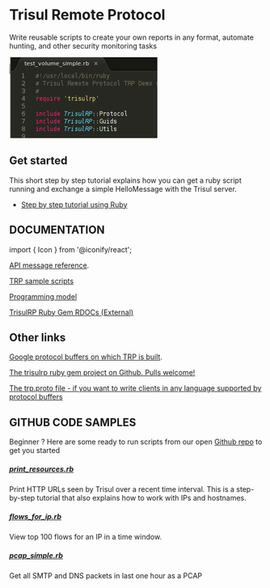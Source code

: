 # Trisul Remote Protocol

Write reusable scripts to create your own reports in any format, automate hunting, and other security monitoring tasks

![](./images/trp_sample.png)

## Get started

This short step by step tutorial explains how you can get a ruby script running and exchange a simple HelloMessage with the Trisul server.

- [Step by step tutorial using Ruby](https://trisul.org/docs/trp/trpgemsteps.html)

## DOCUMENTATION

import { Icon } from '@iconify/react';

<Icon icon="mdi:github" height="25" /> [API message reference](https://github.com/trisulnsm/trisul-scripts/blob/master/trp/trp_proto.md ). 

<Icon icon="mdi:github" height="25" />  [TRP sample scripts](https://github.com/trisulnsm/trisul-scripts/tree/master/trp )

<Icon icon="logos:chrome" height="25" /> [Programming model](https://github.com/trisulnsm/trisul-scripts/tree/master/trp) 

<Icon icon="logos:chrome" height="25" /> [TrisulRP Ruby Gem RDOCs (External)](https://github.com/trisulnsm/trisul-scripts/tree/master/trp)

## Other links

<Icon icon="mdi:github" height="25" /> [Google protocol buffers on which TRP is built](https://github.com/protocolbuffers/protobuf).

<Icon icon="mdi:github" height="25" /> [The trisulrp ruby gem project on Github. Pulls welcome!](https://github.com/trisulnsm/trisulrp)

<Icon icon="logos:chrome" height="25" /> [ The trp.proto file - if you want to write clients in any language supported by protocol buffers](https://trisul.org/docs/ref/trpproto.html)

## GITHUB CODE SAMPLES

Beginner ? Here are some ready to run scripts from our open [Github repo](https://github.com/trisulnsm/trisul-scripts) to get you started



##### [print_resources.rb](https://trisul.org/docs/trp/samples/resources_step_by_step.html)

Print HTTP URLs seen by Trisul over a recent time interval. This is a step-by-step tutorial that also explains how to work with IPs and hostnames.

##### [flows_for_ip.rb](https://trisul.org/docs/trp/samples/flows_for_ip.html)

View top 100 flows for an IP in a time window.

##### [pcap_simple.rb](https://trisul.org/docs/trp/samples/pcap_simple.html)

Get all SMTP and DNS packets in last one hour as a PCAP
